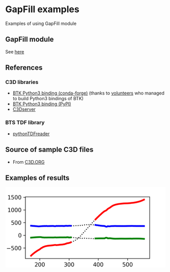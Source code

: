 # GapFill examples
Examples of using GapFill module

## GapFill module
See [here](https://github.com/mkjung99/gapfill)

## References
### C3D libraries
- [BTK Python3 binding (conda-forge)](https://anaconda.org/conda-forge/btk) (thanks to [volunteers](https://github.com/Biomechanical-ToolKit/BTKCore/issues/28#issuecomment-572571063) who managed to build Python3 bindings of BTK)
- [BTK Python3 binding (PyPI)](https://pypi.org/project/pyBTK/)
- [C3Dserver](https://www.c3dserver.com/)

### BTS TDF library
- [pythonTDFreader](https://github.com/mmmatjaz/pythonTDFreader)

## Source of sample C3D files
- From [C3D.ORG](https://www.c3d.org/sampledata.html)

## Examples of results
![Image](https://github.com/mkjung99/gapfill_examples/blob/master/Images/Sample26_Walking_Hybrid_1_5_RHANK_3.png)

